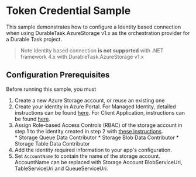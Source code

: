 # Token Credential Sample

This sample demonstrates how to configure a Identity based connection when using DurableTask.AzureStorage v1.x as the orchestration provider for a Durable Task project.

> Note
> Identity based connection **is not supported** with .NET framework 4.x with DurableTask.AzureStorage v1.x

## Configuration Prerequisites

Before running this sample, you must

1. Create a new Azure Storage account, or reuse an existing one
2. Create your identity in Azure Portal. For Managed Identity, detailed instructions can be found [here](https://learn.microsoft.com/en-us/azure/app-service/overview-managed-identity?tabs=portal%2Chttp). For Client Application, instructions can be found [here](https://learn.microsoft.com/en-us/azure/healthcare-apis/register-application). 
3. Assign Role-based Access Controls (RBAC) of the storage account in step 1 to the identity created in step 2 with [these instructions](https://learn.microsoft.com/en-us/azure/role-based-access-control/role-assignments-portal-managed-identity#Overview).  
        * Storage Queue Data Contributor
        * Storage Blob Data Contributor
        * Storage Table Data Contributor
4. Add the identity required information to your app's configuration.
4. Set `AccountName` to contain the name of the storage account. AccountName can be replaced with Storage Account BlobServiceUri, TableServiceUri and QueueServiceUri. 
